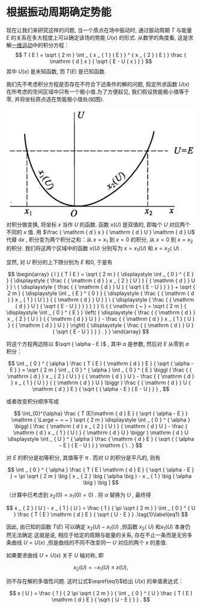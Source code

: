 # 根据振动周期确定势能

现在让我们来研究这样的问题, 当一个质点在场中振动时, 通过振动周期 $T$ 与能量 $E$ 的关系在多大程度上可以确定该场的势能 $U ( x )$ 的形式. 从数学的角度看, 这是求解[一维运动](./11一维运动.md)中的积分方程：
$$
T ( E ) = \sqrt { 2 m } \int _ { x _ { 1 } ( E ) } ^ { x _ { 2 } ( E ) } \frac { \mathrm { d } x } { \sqrt { E - U ( x ) } }
$$
其中 $U ( x )$ 是未知函数, 而 $T ( E )$ 是已知函数.

我们先不考虑积分方程是否存在不符合下述条件的解的问题, 假定所求函数 $U ( x )$ 在所考虑的空间区域中只有一个极小值.为了方便起见, 我们假设势能极小值等于零, 并将坐标原点选在势能极小值处(如图).

![](images/e42fa225fc4d31daa62b22ba742caf77bf0c7ada91afdc77593e611eac01995f.jpg)  
对积分做变换, 将坐标 $x$ 当作 $U$ 的函数. 函数 $x ( U )$ 是双值的, 即每个 $U$ 对应两个不同的 $x$ 值. 用 $\frac { \mathrm { d } x } { \mathrm { d } U } \mathrm { d } U$ 代替 ${ \mathrm { d } } x$ , 积分变为两个积分之和：从 $x = x _ { 1 }$ 到 $x = 0$ 的积分, 从 $x = 0$ 到 $x = x _ { 2 }$ 的积分. 我们将这两个区域中的函数 $x ( U )$ 分别写为 $x = x _ { 1 } ( U )$ 和 $x = x _ { 2 } ( \mathrm { ~ } U )$ .

显然, 对 $U$ 积分的上下限分别为 $E$ 和0, 于是有

$$
\begin{array} { l }  { T ( E ) = \sqrt { 2 m } { \displaystyle \int _ { 0 } ^ { E } } { \displaystyle { \frac { { \mathrm { d } } x _ { 2 } ( U ) } { { \mathrm { d } } U } } \ { \displaystyle { \frac { { \mathrm { d } } U } { \sqrt { E - U } } } } + \sqrt { 2 m } { \displaystyle \int _ { E } ^ { 0 } } { \displaystyle { \frac { { \mathrm { d } } x _ { 1 } ( U ) } { { \mathrm { d } } U } } \ { \displaystyle { \frac { { \mathrm { d } } U } { \sqrt { E - U } } } } } } } \\  { { \mathrm { ~ } = \sqrt { 2 m } { \displaystyle \int _ { 0 } ^ { E } } \left( { \displaystyle { \frac { { \mathrm { d } } x _ { 2 } ( U ) } { { \mathrm { d } } U } } - \frac { { \mathrm { d } } x _ { 1 } ( U ) } { { \mathrm { d } } U } } \right) { \displaystyle { \frac { { \mathrm { d } } U } { \sqrt { E - U } } } } . } } \end{array}
$$

将这个方程两边除以 $\sqrt { \alpha - E }$ , 其中 $\alpha$ 是参数, 然后对 $E$ 从零到 $\alpha$ 积分：

$$
\int _ { 0 } ^ { \alpha } \frac { T ( E ) { \mathrm { d } } E } { \sqrt { \alpha - E } } = \sqrt { 2 m } \int _ { 0 } ^ { \alpha } \int _ { 0 } ^ { E } \biggl ( \frac { { \mathrm { d } } x _ { 2 } ( U ) } { { \mathrm { d } } U } - \frac { { \mathrm { d } } x _ { 1 } ( U ) } { { \mathrm { d } } U } \biggr ) \frac { { \mathrm { d } } U { \mathrm { d } } E } { \sqrt { ( \alpha - E ) ( E - U ) } } ,
$$

或者改变积分顺序写成

$$
\int_{0}^{\alpha} \frac { T (E)\mathrm { d } E } { \sqrt { \alpha - E } } \mathrm { \Large ~ = ~ } \sqrt { 2 m } \displaystyle \int _ { 0 } ^ { \alpha } \biggl ( \frac { \mathrm { d } x _ { 2 } ( U ) } { \mathrm { d } U } - \frac { \mathrm { d } x _ { 1 } ( U ) } { \mathrm { d } U } \biggr ) \mathrm { d } U \displaystyle \int _ { U } ^ { \alpha } \frac { \mathrm { d } E } { \sqrt { ( \alpha - E ) ( E - U ) } } \mathrm { \ . }
$$

对 $E$ 的积分是初等积分, 其值等于 $\pi$ . 而对 $U$ 的积分是平凡的, 则有

$$
\int _ { 0 } ^ { \alpha } \frac { T ( E ) \mathrm { d } E } { \sqrt { \alpha - E } } = \pi \sqrt { 2 m } \big [ x _ { 2 } \big ( \alpha \big ) - x _ { 1 } \big ( \alpha \big ) \big ]
$$

（计算中已考虑到 $x _ { 2 } ( 0 ) = x _ { 1 } ( 0 ) = 0$) . 将 $\alpha$ 替换为 $U$ , 最终得

$$
x _ { 2 } ( U ) - x _ { 1 } ( U ) = \frac { 1 } { \pi \sqrt { 2 m } } \int _ { 0 } ^ { U } \frac { T ( E ) \mathrm { d } E } { \sqrt { U - E } } .\tag{1}\label{eq1}
$$

因此, 由已知的函数 $T ( E )$ 可以确定 $x _ { 2 } ( U ) - x _ { 1 } ( U )$ ,但函数 $x _ { 2 } ( \ U )$ 和$x _ { 1 } ( U )$ 本身仍然无法确定.这就是说, 相应于给定的周期与能量的关系, 存在不止一条而是无穷多条曲线 $U = U ( x )$ ,但是曲线的不同不改变同一 $U$ 对应的两个 $x$ 的差值.

如果要求曲线 $U = U ( x )$ 关于 $U$ 轴对称, 即

$$
x _ { 2 } ( U ) = - x _ { 1 } ( U ) { \equiv } x ( U ) ,
$$

则不存在解的多值性问题. 这时公式$\eqref{eq1}$给出 $U ( x )$ 的单值表达式：

$$
x ( U ) = \frac { 1 } { 2 \pi \sqrt { 2 m } } { \int _ { 0 } ^ { U } \frac { T ( E ) \mathrm { d } E } { \sqrt { U - E } } } .
$$

